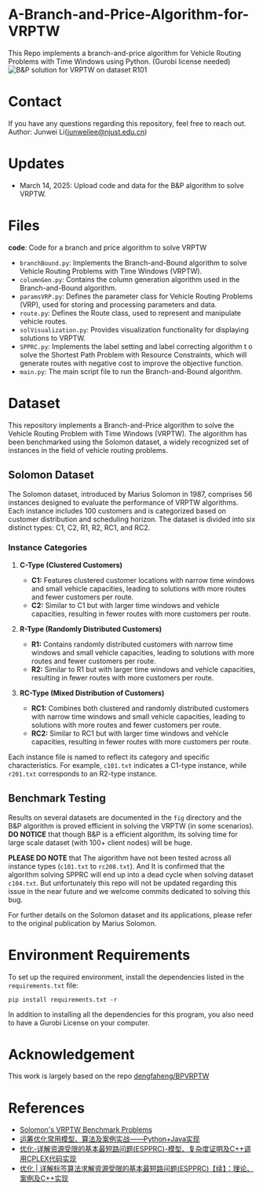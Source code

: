 # A-Branch-and-Price-Algorithm-for-VRPTW
This Repo implements a branch-and-price algorithm for Vehicle Routing Problems with Time Windows using Python. (Gurobi license needed)
![B&P solution for VRPTW on dataset R101](https://github.com/Guard42/A-Branch-and-Price-Algorithm-for-VRPTW/tree/main/fig/VRPTW_B&P_Sol_DatasetR101.svg)

# Contact
If you have any questions regarding this repository, feel free to reach out.
Author: Junwei Li([junweilee@njust.edu.cn](mailto:junweilee@njust.edu.cn))

# Updates
* March 14, 2025: Upload code and data for the B&P algorithm to solve VRPTW.

# Files
**code**: Code for a branch and price algorithm to solve VRPTW
- `branchBound.py`: Implements the Branch-and-Bound algorithm to solve Vehicle Routing Problems with Time Windows (VRPTW).
- `columnGen.py`: Contains the column generation algorithm used in the Branch-and-Bound algorithm.
- `paramsVRP.py`: Defines the parameter class for Vehicle Routing Problems (VRP), used for storing and processing parameters and data.
- `route.py`: Defines the Route class, used to represent and manipulate vehicle routes.
- `solVisualization.py`: Provides visualization functionality for displaying solutions to VRPTW.
- `SPPRC.py`: Implements the label setting and label correcting algorithm t o solve the Shortest Path Problem with Resource Constraints, which will generate routes with negative cost to improve the objective function.
- `main.py`: The main script file to run the Branch-and-Bound algorithm.

# Dataset

This repository implements a Branch-and-Price algorithm to solve the Vehicle Routing Problem with Time Windows (VRPTW). The algorithm has been benchmarked using the Solomon dataset, a widely recognized set of instances in the field of vehicle routing problems.

## Solomon Dataset

The Solomon dataset, introduced by Marius Solomon in 1987, comprises 56 instances designed to evaluate the performance of VRPTW algorithms. Each instance includes 100 customers and is categorized based on customer distribution and scheduling horizon. The dataset is divided into six distinct types: C1, C2, R1, R2, RC1, and RC2.

### Instance Categories

1. **C-Type (Clustered Customers)**
   - **C1:** Features clustered customer locations with narrow time windows and small vehicle capacities, leading to solutions with more routes and fewer customers per route.
   - **C2:** Similar to C1 but with larger time windows and vehicle capacities, resulting in fewer routes with more customers per route.

2. **R-Type (Randomly Distributed Customers)**
   - **R1:** Contains randomly distributed customers with narrow time windows and small vehicle capacities, leading to solutions with more routes and fewer customers per route.
   - **R2:** Similar to R1 but with larger time windows and vehicle capacities, resulting in fewer routes with more customers per route.

3. **RC-Type (Mixed Distribution of Customers)**
   - **RC1:** Combines both clustered and randomly distributed customers with narrow time windows and small vehicle capacities, leading to solutions with more routes and fewer customers per route.
   - **RC2:** Similar to RC1 but with larger time windows and vehicle capacities, resulting in fewer routes with more customers per route.

Each instance file is named to reflect its category and specific characteristics. For example, `c101.txt` indicates a C1-type instance, while `r201.txt` corresponds to an R2-type instance.

## Benchmark Testing


Results on several datasets are documented in the `fig` directory and the B&P algorithm is proved efficient in solving the VRPTW (in some scenarios). **DO NOTICE** that though B&P is a efficient algorithm, its solving time for large scale dataset (with 100+ client nodes) will be huge.

**PLEASE DO NOTE** that The algorithm have not been tested across all instance types (`c101.txt` to `rc208.txt`). And It is confirmed that the algorithm solving SPPRC will end up into a dead cycle when solving dataset `c104.txt`. But unfortunately this repo will not be updated regarding this issue in the near future and we welcome commits dedicated to solving this bug.

For further details on the Solomon dataset and its applications, please refer to the original publication by Marius Solomon.

# Environment Requirements
To set up the required environment, install the dependencies listed in the `requirements.txt` file:

```
pip install requirements.txt -r
```
In addition to installing all the dependencies for this program, you also need to have a Gurobi License on your computer.

# Acknowledgement
This work is largely based on the repo [dengfaheng/BPVRPTW](https://github.com/dengfaheng/BPVRPTW)

# References

- [Solomon's VRPTW Benchmark Problems](https://w.cba.neu.edu/~msolomon/problems.htm)
- [运筹优化常用模型、算法及案例实战——Python+Java实现](http://www.tup.tsinghua.edu.cn/booksCenter/book_09109001.html)
- [优化-详解资源受限的基本最短路问题(ESPPRC)-模型、复杂度证明及C++调用CPLEX代码实现](https://zhuanlan.zhihu.com/p/624558974)
- [优化 | 详解标签算法求解资源受限的基本最短路问题(ESPPRC)【续】：理论、案例及C++实现](https://zhuanlan.zhihu.com/p/627964895)
